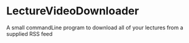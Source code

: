 # LectureVideoDownloader
A small commandLine program to download all of your lectures from a supplied RSS feed
